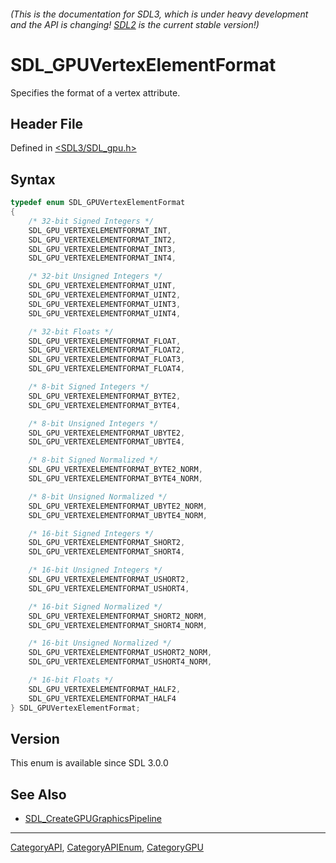 ###### (This is the documentation for SDL3, which is under heavy development and the API is changing! [SDL2](https://wiki.libsdl.org/SDL2/) is the current stable version!)
# SDL_GPUVertexElementFormat

Specifies the format of a vertex attribute.

## Header File

Defined in [<SDL3/SDL_gpu.h>](https://github.com/libsdl-org/SDL/blob/main/include/SDL3/SDL_gpu.h)

## Syntax

```c
typedef enum SDL_GPUVertexElementFormat
{
    /* 32-bit Signed Integers */
    SDL_GPU_VERTEXELEMENTFORMAT_INT,
    SDL_GPU_VERTEXELEMENTFORMAT_INT2,
    SDL_GPU_VERTEXELEMENTFORMAT_INT3,
    SDL_GPU_VERTEXELEMENTFORMAT_INT4,

    /* 32-bit Unsigned Integers */
    SDL_GPU_VERTEXELEMENTFORMAT_UINT,
    SDL_GPU_VERTEXELEMENTFORMAT_UINT2,
    SDL_GPU_VERTEXELEMENTFORMAT_UINT3,
    SDL_GPU_VERTEXELEMENTFORMAT_UINT4,

    /* 32-bit Floats */
    SDL_GPU_VERTEXELEMENTFORMAT_FLOAT,
    SDL_GPU_VERTEXELEMENTFORMAT_FLOAT2,
    SDL_GPU_VERTEXELEMENTFORMAT_FLOAT3,
    SDL_GPU_VERTEXELEMENTFORMAT_FLOAT4,

    /* 8-bit Signed Integers */
    SDL_GPU_VERTEXELEMENTFORMAT_BYTE2,
    SDL_GPU_VERTEXELEMENTFORMAT_BYTE4,

    /* 8-bit Unsigned Integers */
    SDL_GPU_VERTEXELEMENTFORMAT_UBYTE2,
    SDL_GPU_VERTEXELEMENTFORMAT_UBYTE4,

    /* 8-bit Signed Normalized */
    SDL_GPU_VERTEXELEMENTFORMAT_BYTE2_NORM,
    SDL_GPU_VERTEXELEMENTFORMAT_BYTE4_NORM,

    /* 8-bit Unsigned Normalized */
    SDL_GPU_VERTEXELEMENTFORMAT_UBYTE2_NORM,
    SDL_GPU_VERTEXELEMENTFORMAT_UBYTE4_NORM,

    /* 16-bit Signed Integers */
    SDL_GPU_VERTEXELEMENTFORMAT_SHORT2,
    SDL_GPU_VERTEXELEMENTFORMAT_SHORT4,

    /* 16-bit Unsigned Integers */
    SDL_GPU_VERTEXELEMENTFORMAT_USHORT2,
    SDL_GPU_VERTEXELEMENTFORMAT_USHORT4,

    /* 16-bit Signed Normalized */
    SDL_GPU_VERTEXELEMENTFORMAT_SHORT2_NORM,
    SDL_GPU_VERTEXELEMENTFORMAT_SHORT4_NORM,

    /* 16-bit Unsigned Normalized */
    SDL_GPU_VERTEXELEMENTFORMAT_USHORT2_NORM,
    SDL_GPU_VERTEXELEMENTFORMAT_USHORT4_NORM,

    /* 16-bit Floats */
    SDL_GPU_VERTEXELEMENTFORMAT_HALF2,
    SDL_GPU_VERTEXELEMENTFORMAT_HALF4
} SDL_GPUVertexElementFormat;
```

## Version

This enum is available since SDL 3.0.0

## See Also

- [SDL_CreateGPUGraphicsPipeline](SDL_CreateGPUGraphicsPipeline)

----
[CategoryAPI](CategoryAPI), [CategoryAPIEnum](CategoryAPIEnum), [CategoryGPU](CategoryGPU)

